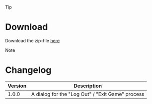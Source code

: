 > [!TIP]
> # Download
> Download the zip-file [here](https://github.com/Makume/ReturnOfReckoning-AddOns/blob/main/LogOutWindow/LogOutWindow.zip)

> [!NOTE]
> # Changelog
> 
> | Version  | Description |
> | ------------- | ------------- |
> | 1.0.0  | A dialog for the "Log Out" / "Exit Game" process |
